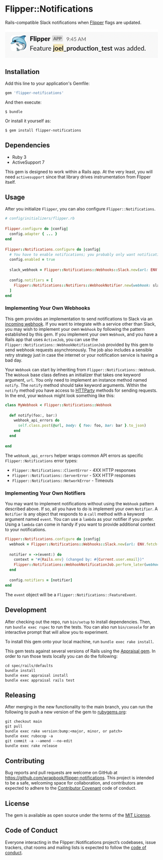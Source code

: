# Flipper::Notifications

Rails-compatible Slack notifications when [Flipper](https://github.com/jnunemaker/flipper)
flags are updated.

![FlipperNotification](images/flipper-notifications.png)

## Installation

Add this line to your application's Gemfile:

```ruby
gem 'flipper-notifications'
```

And then execute:

    $ bundle

Or install it yourself as:

    $ gem install flipper-notifications

## Dependencies

* Ruby 3
* ActiveSupport 7

This gem is designed to work within a Rails app. At the very least, you will
need `activesupport` since that library drives instrumentation from Flipper
itself.

## Usage

After you initialize `Flipper`, you can also configure `Flipper::Notifications`.

```ruby
# config/initializers/flipper.rb

Flipper.configure do |config|
  config.adapter { ... }
end

Flipper::Notifications.configure do |config|
  # You have to enable notifications; you probably only want notifications enabled in production.
  config.enabled = true

  slack_webhook = Flipper::Notifications::Webhooks::Slack.new(url: ENV.fetch("SLACK_WEBHOOK_URL"))

  config.notifiers = [
    Flipper::Notifications::Notifiers::WebhookNotifier.new(webhook: slack_webhook)
  ]
end
```

### Implementing Your Own Webhooks

This gem provides an implementation to send notifications to Slack via an
[incoming webhook](https://api.slack.com/messaging/webhooks).
If you want to integrate with a service other than Slack, you may wish to
implement your own `Webhook` by following the pattern established by this gem.
If you implement your own `Webhook`, and you have a Rails app that uses `ActiveJob`,
you can use the `Flipper::Notifications::WebhookNotificationJob` provided by this
gem to send webhook requests asynchronously. The job also includes a sensible
retry strategy just in case the internet or your notification service is having a bad day.

Your `Webhook` can start by inheriting from `Flipper::Notifications::Webhook`.
The `Webhook` base class defines an initializer that takes one keyword argument, `url`.
You only need to implement an instance method named `notify`. The `notify` method
should take keyword arguments.  Within the `notify` method you have access to
[HTTParty](https://github.com/jnunemaker/httparty) methods for sending requests.
In the end, your `Webhook` might look something like this:

```ruby
class MyWebhook < Flipper::Notifications::Webhook

  def notify(foo:, bar:)
    webhook_api_errors do
      self.class.post(@url, body: { foo: foo, bar: bar }.to_json)
    end
  end

end
```

The `webhook_api_errors` helper wraps common API errors as specific `Flipper::Notifications`
error types:

* `Flipper::Notifications::ClientError` - 4XX HTTP responses
* `Flipper::Notifications::ServerError` - 5XX HTTP responses
* `Flipper::Notifications::NetworkError` - Timeouts

### Implementing Your Own Notifiers

You may want to implement notifications without using the `Webhook` pattern
described above. If so, all you have to do is implement your own `Notifier`.
A `Notifier` is any object that responds to a `call` method with a keyword
argument named `event`. You can use a `lambda` as your notifier if you prefer.
Using a `lambda` can come in handy if you want to provide additional context
to your notifications.

```ruby
Flipper::Notifications.configure do |config|
  webhook = Flipper::Notifications::Webhooks::Slack.new(url: ENV.fetch("SLACK_WEBHOOK_URL"))

  notifier = ->(event:) do
    context = "#{Rails.env} (changed by: #{Current.user.email})"
    Flipper::Notifications::WebhookNotificationJob.perform_later(webhook: webhook, event: event, context_markdown: context)
  end

  config.notifiers = [notifier]
end
```

The `event` object will be a `Flipper::Notifications::FeatureEvent`.

## Development

After checking out the repo, run `bin/setup` to install dependencies.
Then, run `bundle exec rspec` to run the tests. You can also run `bin/console` for an
interactive prompt that will allow you to experiment.

To install this gem onto your local machine, run `bundle exec rake install`.

This gem tests against several versions of Rails using the [Appraisal gem](https://github.com/thoughtbot/appraisal).
In order to run those tests locally you can do the following:

```
cd spec/rails/defaults
bundle install
bundle exec appraisal install
bundle exec appraisal rails test
```

## Releasing

After merging in the new functionality to the main branch, you can run the following
to push a new version of the gem to [rubygems.org](https://rubygems.org):

```
git checkout main
git pull
bundle exec rake version:bump:<major, minor, or patch>
bundle exec rubocop -a
git commit -a --amend --no-edit
bundle exec rake release
```

## Contributing

Bug reports and pull requests are welcome on GitHub at
https://github.com/wrapbook/flipper-notifications. This project is intended to
be a safe, welcoming space for collaboration, and contributors are expected to
adhere to the [Contributor Covenant](http://contributor-covenant.org) code of conduct.

## License

The gem is available as open source under the terms of the
[MIT License](https://opensource.org/licenses/MIT).

## Code of Conduct

Everyone interacting in the Flipper::Notifications project’s codebases,
issue trackers, chat rooms and mailing lists is expected to follow the
[code of conduct](https://github.com/[USERNAME]/flipper-notifications/blob/master/CODE_OF_CONDUCT.md).
